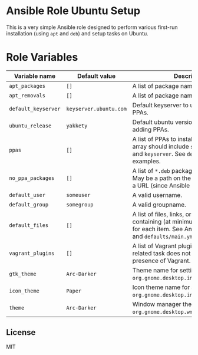 # Ansible Role Ubuntu Setup

This is a very simple Ansible role designed to perform various first-run
installation (using `apt` and `deb`) and setup tasks on Ubuntu.

# Role Variables

| Variable name | Default value | Description |
|---------------|---------------|-------------|
| `apt_packages`      | `[]`                   | A list of package names to install. |
| `apt_removals`      | `[]`                   | A list of package names to uninstall. |
| `default_keyserver` | `keyserver.ubuntu.com` | Default keyserver to use when adding PPAs. |
| `ubuntu_release`    | `yakkety`              | Default ubuntu version name to use when adding PPAs. |
| `ppas`              | `[]`                   | A list of PPAs to install. Each item in the array should include `source`, `fingerprint`, and `keyserver`. See `defaults/main.yml` for examples. |
| `no_ppa_packages`   | `[]`                   | A list of `*.deb` packages to install directly. May be a path on the remote machine or a URL (since Ansible 1.6). |
| `default_user`      | `someuser`             | A valid username. |
| `default_group`     | `somegroup`            | A valid groupname. |
| `default_files`     | `[]`                   | A list of files, links, or directories containing (at minimum) `dest`, and `state` for each item. See Ansible's [File module](http://docs.ansible.com/ansible/file_module.html) and `defaults/main.yml` for details. |
| `vagrant_plugins`   | `[]`                   | A list of Vagrant plugins to install. The related task does not currently verify the presence of Vagrant. |
| `gtk_theme`         | `Arc-Darker`           | Theme name for setting `org.gnome.desktop.interface.gtk-theme`. |
| `icon_theme`        | `Paper`                | Icon theme name for setting `org.gnome.desktop.interface.icon-theme`. |
| `theme`             | `Arc-Darker`           | Window manager theme name for setting `org.gnome.desktop.wm.preferences.theme`. |

## License

MIT
